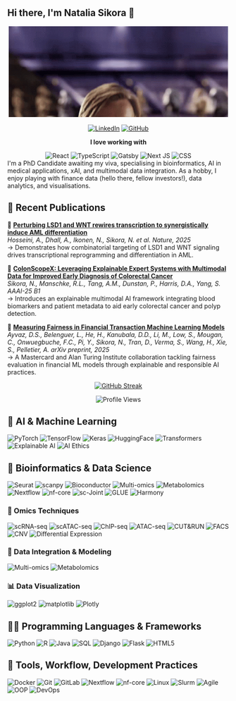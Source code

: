 ## Hi there, I'm Natalia Sikora 👋

<div align="center">


![My gif](https://github.com/taliaora/taliaora/blob/main/hello-there-general-kenobi.gif)


[![LinkedIn](https://img.shields.io/badge/LinkedIn-blue?style=for-the-badge&logo=linkedin&logoColor=white)](https://www.linkedin.com/in/natalia-sikora-190902177/)
[![GitHub](https://img.shields.io/badge/GitHub-%2312100E.svg?style=for-the-badge&logo=github&logoColor=white)](https://github.com/taliaora)

**I love working with**

<div display="flex">
  <img src="https://img.shields.io/badge/react-%2320232a.svg?style=for-the-badge&logo=react&logoColor=%2361DAFB" alt="React"/>
  <img src="https://img.shields.io/badge/typescript-%23007ACC.svg?style=for-the-badge&logo=typescript&logoColor=white" alt="TypeScript"/>
  <img src="https://img.shields.io/badge/Gatsby-%23663399.svg?style=for-the-badge&logo=gatsby&logoColor=white" alt="Gatsby"/>
  <img src="https://img.shields.io/badge/Next-black?style=for-the-badge&logo=next.js&logoColor=white" alt="Next JS"/>
  <img src="https://img.shields.io/badge/css3-%231572B6.svg?style=for-the-badge&logo=css3&logoColor=white" alt="CSS"/>
</div>
<!--
![Your GitHub Stats](https://github-readme-stats.vercel.app/api?username=taliaora&show_icons=true&theme=radical)
-->
</div>
I'm a PhD Candidate awaiting my viva, specialising in bioinformatics, AI in medical applications, xAI, and multimodal data integration. As a hobby, I enjoy playing with finance data (hello there, fellow investors!), data analytics, and visualisations. 

## 🦉 Recent Publications

🌸 **[Perturbing LSD1 and WNT rewires transcription to synergistically induce AML differentiation](https://doi.org/10.1038/s41586-025-08915-1)**  
*Hosseini, A., Dhall, A., Ikonen, N., Sikora, N. et al. Nature, 2025*  
→ Demonstrates how combinatorial targeting of LSD1 and WNT signaling drives transcriptional reprogramming and differentiation in AML.

🌸 **[ColonScopeX: Leveraging Explainable Expert Systems with Multimodal Data for Improved Early Diagnosis of Colorectal Cancer](https://doi.org/10.48550/arXiv.2504.08824)**  
*Sikora, N., Manschke, R.L., Tang, A.M., Dunstan, P., Harris, D.A., Yang, S. AAAI-25 B1*  
→ Introduces an explainable multimodal AI framework integrating blood biomarkers and patient metadata to aid early colorectal cancer and polyp detection.


🌸 **[Measuring Fairness in Financial Transaction Machine Learning Models](https://doi.org/10.48550/arXiv.2501.10784)**  
*Ayvaz, D.S., Belenguer, L., He, H., Kanubala, D.D., Li, M., Low, S., Mougan, C., Onwuegbuche, F.C., Pi, Y., Sikora, N., Tran, D., Verma, S., Wang, H., Xie, S., Pelletier, A. arXiv preprint, 2025*  
→ A Mastercard and Alan Turing Institute collaboration tackling fairness evaluation in financial ML models through explainable and responsible AI practices.

<div align="center">
  
[![GitHub Streak](https://github-readme-streak-stats.herokuapp.com?user=taliaora&theme=dark&date_format=M%20j%5B%2C%20Y%5D)](https://git.io/streak-stats)




![Profile Views](https://komarev.com/ghpvc/?username=taliaora&color=ff69b4)
</div>

## 🧠 AI & Machine Learning
![PyTorch](https://img.shields.io/badge/PyTorch-%23EE4C2C.svg?style=for-the-badge&logo=PyTorch&logoColor=white)
![TensorFlow](https://img.shields.io/badge/TensorFlow-%23FF6F00.svg?style=for-the-badge&logo=tensorflow&logoColor=white)
![Keras](https://img.shields.io/badge/Keras-%23D00000.svg?style=for-the-badge&logo=keras&logoColor=white)
![HuggingFace](https://img.shields.io/badge/HuggingFace-%237d3cff.svg?style=for-the-badge)
![Transformers](https://img.shields.io/badge/HuggingFace_Transformers-yellow?style=for-the-badge&logo=huggingface&logoColor=black)
![Explainable AI](https://img.shields.io/badge/Explainable_AI-%234285F4.svg?style=for-the-badge)
![AI Ethics](https://img.shields.io/badge/AI_Ethics-%23F36D5D.svg?style=for-the-badge)

## 🧬 Bioinformatics & Data Science
![Seurat](https://img.shields.io/badge/Seurat-%23228B22.svg?style=for-the-badge)
![scanpy](https://img.shields.io/badge/scanpy-%235A6986.svg?style=for-the-badge)
![Bioconductor](https://img.shields.io/badge/Bioconductor-%23181818.svg?style=for-the-badge&logo=r&logoColor=white)
![Multi-omics](https://img.shields.io/badge/Multi--omics-%2366CDAA.svg?style=for-the-badge)
![Metabolomics](https://img.shields.io/badge/Metabolomics-%23FF9A8B.svg?style=for-the-badge)
![Nextflow](https://img.shields.io/badge/Nextflow-%234285F4.svg?style=for-the-badge)
![nf-core](https://img.shields.io/badge/nf--core-%23606676.svg?style=for-the-badge)
![sc-Joint](https://img.shields.io/badge/sc--Joint-%23007ACC.svg?style=for-the-badge)
![GLUE](https://img.shields.io/badge/GLUE-%237d3cff.svg?style=for-the-badge)
![Harmony](https://img.shields.io/badge/Harmony-%239b59b6.svg?style=for-the-badge)


### 🧬 Omics Techniques
![scRNA-seq](https://img.shields.io/badge/scRNA--seq-%239370c8.svg?style=for-the-badge)
![scATAC-seq](https://img.shields.io/badge/scATAC--seq-%230084a0.svg?style=for-the-badge)
![ChIP-seq](https://img.shields.io/badge/ChIP--seq-%23c47e00.svg?style=for-the-badge)
![ATAC-seq](https://img.shields.io/badge/ATAC--seq-%230084a0.svg?style=for-the-badge)
![CUT&RUN](https://img.shields.io/badge/CUT%26RUN-%23564d8f.svg?style=for-the-badge)
![FACS](https://img.shields.io/badge/FACS-%239e0059.svg?style=for-the-badge)
![CNV](https://img.shields.io/badge/CNV-%23005075.svg?style=for-the-badge)
![Differential Expression](https://img.shields.io/badge/Differential_Expression-%23a50034.svg?style=for-the-badge)

### 🔗 Data Integration & Modeling
![Multi-omics](https://img.shields.io/badge/Multi--omics-%2366CDAA.svg?style=for-the-badge)
![Metabolomics](https://img.shields.io/badge/Metabolomics-%23FF9A8B.svg?style=for-the-badge)

### 📊 Data Visualization
![ggplot2](https://img.shields.io/badge/ggplot2-%23D8A03A.svg?style=for-the-badge)
![matplotlib](https://img.shields.io/badge/matplotlib-%233A416F.svg?style=for-the-badge)
![Plotly](https://img.shields.io/badge/Plotly-%23004081.svg?style=for-the-badge&logo=plotly&logoColor=white)


## 👨‍💻 Programming Languages & Frameworks
![Python](https://img.shields.io/badge/Python-%233776AB.svg?style=for-the-badge&logo=python&logoColor=white)
![R](https://img.shields.io/badge/R-%23276DC3.svg?style=for-the-badge&logo=r&logoColor=white)
![Java](https://img.shields.io/badge/Java-%23ED8B00.svg?style=for-the-badge&logo=openjdk&logoColor=white)
![SQL](https://img.shields.io/badge/SQL-%2300758F.svg?style=for-the-badge)
![Django](https://img.shields.io/badge/Django-%23092E20.svg?style=for-the-badge&logo=django&logoColor=white)
![Flask](https://img.shields.io/badge/Flask-%23000.svg?style=for-the-badge&logo=flask&logoColor=white)
![HTML5](https://img.shields.io/badge/HTML5-%23E34F26.svg?style=for-the-badge&logo=html5&logoColor=white)

## 🧰 Tools, Workflow, Development Practices
![Docker](https://img.shields.io/badge/Docker-%230db7ed.svg?style=for-the-badge&logo=docker&logoColor=white)
![Git](https://img.shields.io/badge/Git-%23F05032.svg?style=for-the-badge&logo=git&logoColor=white)
![GitLab](https://img.shields.io/badge/GitLab-%23FC6D26.svg?style=for-the-badge&logo=gitlab&logoColor=white)
![Nextflow](https://img.shields.io/badge/Nextflow-%234285F4.svg?style=for-the-badge)
![nf-core](https://img.shields.io/badge/nf--core-%23606676.svg?style=for-the-badge)
![Linux](https://img.shields.io/badge/Linux-%23FCC624.svg?style=for-the-badge&logo=linux&logoColor=black)
![Slurm](https://img.shields.io/badge/Slurm-HPC-%234D4D4D.svg?style=for-the-badge)
![Agile](https://img.shields.io/badge/Agile-%23F7DF1E.svg?style=for-the-badge)
![OOP](https://img.shields.io/badge/OOP-%239B59B6.svg?style=for-the-badge)
![DevOps](https://img.shields.io/badge/DevOps-%23007ACC.svg?style=for-the-badge)

<!--
**taliaora/taliaora** is a ✨ _special_ ✨ repository because its `README.md` (this file) appears on your GitHub profile.

Here are some ideas to get you started:

- 🔭 I’m currently working on ...
- 🌱 I’m currently learning ...
- 👯 I’m looking to collaborate on ...
- 🤔 I’m looking for help with ...
- 💬 Ask me about ...
- 📫 How to reach me: ...
- 😄 Pronouns: ...
- ⚡ Fun fact: ...
-->
